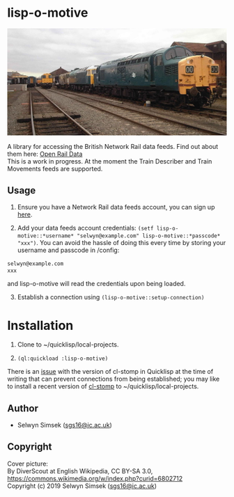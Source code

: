 # lisp-o-motive

![A locomotive](./data/cover-picture.jpg "A locomotive")

A library for accessing the British Network Rail data feeds. Find out about them here: [Open Rail Data](https://wiki.openraildata.com/index.php?title=Main_Page)  
This is a work in progress. At the moment the Train Describer and Train Movements feeds are supported.

## Usage

1. Ensure you have a Network Rail data feeds account, you can sign up [here](https://datafeeds.networkrail.co.uk/ntrod/login).

2. Add your data feeds account credentials: `(setf lisp-o-motive::*username* "selwyn@example.com" lisp-o-motive::*passcode* "xxx")`. You can avoid the hassle of doing this every time by storing your username and passcode in <project-root>/config:
```
selwyn@example.com
xxx
```
and lisp-o-motive will read the credentials upon being loaded.

3. Establish a connection using `(lisp-o-motive::setup-connection)`

# Installation

1. Clone to ~/quicklisp/local-projects.  

2. `(ql:quickload :lisp-o-motive)`  

There is an [issue](https://gitlab.common-lisp.net/cl-stomp/cl-stomp/commit/bb311b8692bee3b35d5a9c036fa4f56ca7e80862) with the version of cl-stomp in Quicklisp at the time of writing that can prevent connections from being established; you may like to install a recent version of [cl-stomp](https://gitlab.common-lisp.net/cl-stomp/cl-stomp) to ~/quicklisp/local-projects.

## Author

* Selwyn Simsek (sgs16@ic.ac.uk)

## Copyright
Cover picture:  
By DiverScout at English Wikipedia, CC BY-SA 3.0, https://commons.wikimedia.org/w/index.php?curid=6802712  
Copyright (c) 2019 Selwyn Simsek (sgs16@ic.ac.uk)
